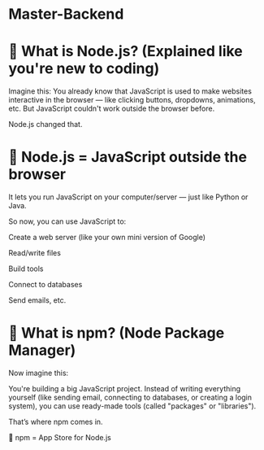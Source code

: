# Master-Backend

# 🔷 What is Node.js? (Explained like you're new to coding)
Imagine this:
You already know that JavaScript is used to make websites interactive in the browser — like clicking buttons, dropdowns, animations, etc. But JavaScript couldn't work outside the browser before.

Node.js changed that.

# 🔹 Node.js = JavaScript outside the browser
It lets you run JavaScript on your computer/server — just like Python or Java.

So now, you can use JavaScript to:

Create a web server (like your own mini version of Google)

Read/write files

Build tools

Connect to databases

Send emails, etc.


# 🔷 What is npm? (Node Package Manager)
Now imagine this:

You're building a big JavaScript project. Instead of writing everything yourself (like sending email, connecting to databases, or creating a login system), you can use ready-made tools (called "packages" or "libraries").

That’s where npm comes in.

🔹 npm = App Store for Node.js
